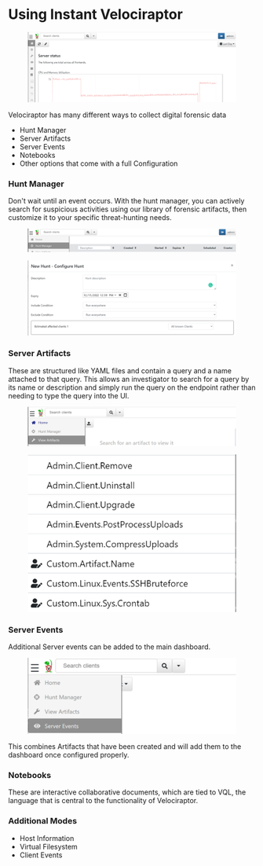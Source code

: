 # Using Instant Velociraptor

<figure><img src="../.gitbook/assets/image (7).png" alt=""><figcaption></figcaption></figure>

Velociraptor has many different ways to collect digital forensic data&#x20;

* Hunt Manager
* Server Artifacts
* Server Events
* Notebooks
* Other options that come with a full Configuration

### Hunt Manager

Don't wait until an event occurs. With the hunt manager, you can actively search for suspicious activities using our library of forensic artifacts, then customize it to your specific threat-hunting needs.

<figure><img src="../.gitbook/assets/image (16).png" alt=""><figcaption></figcaption></figure>

<figure><img src="../.gitbook/assets/image (1).png" alt=""><figcaption></figcaption></figure>



### Server Artifacts

These are structured like YAML files and contain a query and a name attached to that query. This allows an investigator to search for a query by its name or description and simply run the query on the endpoint rather than needing to type the query into the UI.

<figure><img src="../.gitbook/assets/image (5).png" alt=""><figcaption></figcaption></figure>

<figure><img src="../.gitbook/assets/image (11).png" alt=""><figcaption></figcaption></figure>

### Server Events

Additional Server events can be added to the main dashboard.

<figure><img src="../.gitbook/assets/image (6).png" alt=""><figcaption></figcaption></figure>

This combines Artifacts that have been created and will add them to the dashboard once configured properly.

### Notebooks

These are interactive collaborative documents, which are tied to VQL, the language that is central to the functionality of Velociraptor.

### Additional Modes

* Host Information
* Virtual Filesystem
* Client Events
